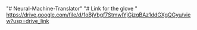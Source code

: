 "# Neural-Machine-Translator" 
"# Link for the glove "
https://drive.google.com/file/d/1oBjVbgf7StmwlYjGjzgBAz1ddGXgQGyu/view?usp=drive_link
